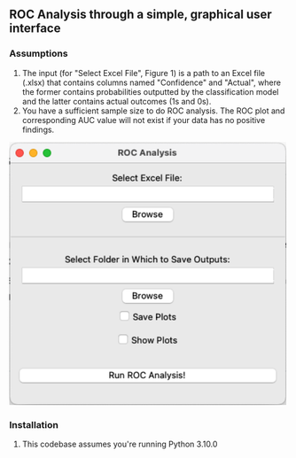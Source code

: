 
## ROC Analysis through a simple, graphical user interface

### Assumptions
1. The input (for "Select Excel File", Figure 1) is a path to an Excel file (.xlsx) that contains columns named "Confidence" and "Actual", where the former contains probabilities outputted by the classification model and the latter contains actual outcomes (1s and 0s). 
2. You have a sufficient sample size to do ROC analysis. The ROC plot and corresponding AUC value will not exist if your data has no positive findings. 

<img src="assets/Figure1.png" width="500">

### Installation
1. This codebase assumes you're running Python 3.10.0
